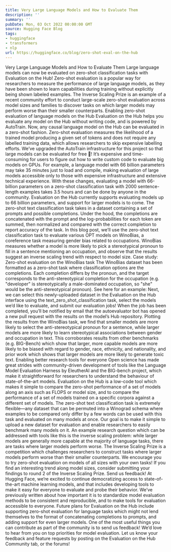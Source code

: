 ```yaml
---
title: Very Large Language Models and How to Evaluate Them
description: ''
summary: ''
pubDate: Mon, 03 Oct 2022 00:00:00 GMT
source: Hugging Face Blog
tags:
- huggingface
- transformers
- nlp
url: https://huggingface.co/blog/zero-shot-eval-on-the-hub
---
```


Very Large Language Models and How to Evaluate Them
Large language models can now be evaluated on zero-shot classification tasks with Evaluation on the Hub!
Zero-shot evaluation is a popular way for researchers to measure the performance of large language models, as they have been shown to learn capabilities during training without explicitly being shown labeled examples. The Inverse Scaling Prize is an example of a recent community effort to conduct large-scale zero-shot evaluation across model sizes and families to discover tasks on which larger models may perform worse than their smaller counterparts.
Enabling zero-shot evaluation of language models on the Hub
Evaluation on the Hub helps you evaluate any model on the Hub without writing code, and is powered by AutoTrain. Now, any causal language model on the Hub can be evaluated in a zero-shot fashion. Zero-shot evaluation measures the likelihood of a trained model producing a given set of tokens and does not require any labelled training data, which allows researchers to skip expensive labelling efforts.
We’ve upgraded the AutoTrain infrastructure for this project so that large models can be evaluated for free 🤯! It’s expensive and time-consuming for users to figure out how to write custom code to evaluate big models on GPUs. For example, a language model with 66 billion parameters may take 35 minutes just to load and compile, making evaluation of large models accessible only to those with expensive infrastructure and extensive technical experience. With these changes, evaluating a model with 66-billion parameters on a zero-shot classification task with 2000 sentence-length examples takes 3.5 hours and can be done by anyone in the community. Evaluation on the Hub currently supports evaluating models up to 66 billion parameters, and support for larger models is to come.
The zero-shot text classification task takes in a dataset containing a set of prompts and possible completions. Under the hood, the completions are concatenated with the prompt and the log-probabilities for each token are summed, then normalized and compared with the correct completion to report accuracy of the task.
In this blog post, we’ll use the zero-shot text classification task to evaluate various OPT models on WinoBias, a coreference task measuring gender bias related to occupations. WinoBias measures whether a model is more likely to pick a stereotypical pronoun to fill in a sentence mentioning an occupation, and observe that the results suggest an inverse scaling trend with respect to model size.
Case study: Zero-shot evaluation on the WinoBias task
The WinoBias dataset has been formatted as a zero-shot task where classification options are the completions. Each completion differs by the pronoun, and the target corresponds to the anti-stereotypical completion for the occupation (e.g. "developer" is stereotypically a male-dominated occupation, so "she" would be the anti-stereotypical pronoun). See here for an example:
Next, we can select this newly-uploaded dataset in the Evaluation on the Hub interface using the text_zero_shot_classification
task, select the models we’d like to evaluate, and submit our evaluation jobs! When the job has been completed, you’ll be notified by email that the autoevaluator bot has opened a new pull request with the results on the model’s Hub repository.
Plotting the results from the WinoBias task, we find that smaller models are more likely to select the anti-stereotypical pronoun for a sentence, while larger models are more likely to learn stereotypical associations between gender and occupation in text. This corroborates results from other benchmarks (e.g. BIG-Bench) which show that larger, more capable models are more likely to be biased with regard to gender, race, ethnicity, and nationality, and prior work which shows that larger models are more likely to generate toxic text.
Enabling better research tools for everyone
Open science has made great strides with community-driven development of tools like the Language Model Evaluation Harness by EleutherAI and the BIG-bench project, which make it straightforward for researchers to understand the behaviour of state-of-the-art models.
Evaluation on the Hub is a low-code tool which makes it simple to compare the zero-shot performance of a set of models along an axis such as FLOPS or model size, and to compare the performance of a set of models trained on a specific corpora against a different set of models. The zero-shot text classification task is extremely flexible—any dataset that can be permuted into a Winograd schema where examples to be compared only differ by a few words can be used with this task and evaluated on many models at once. Our goal is to make it simple to upload a new dataset for evaluation and enable researchers to easily benchmark many models on it.
An example research question which can be addressed with tools like this is the inverse scaling problem: while larger models are generally more capable at the majority of language tasks, there are tasks where larger models perform worse. The Inverse Scaling Prize is a competition which challenges researchers to construct tasks where larger models perform worse than their smaller counterparts. We encourage you to try zero-shot evaluation on models of all sizes with your own tasks! If you find an interesting trend along model sizes, consider submitting your findings to round 2 of the Inverse Scaling Prize.
Send us feedback!
At Hugging Face, we’re excited to continue democratizing access to state-of-the-art machine learning models, and that includes developing tools to make it easy for everyone to evaluate and probe their behavior. We’ve previously written about how important it is to standardize model evaluation methods to be consistent and reproducible, and to make tools for evaluation accessible to everyone. Future plans for Evaluation on the Hub include supporting zero-shot evaluation for language tasks which might not lend themselves to the format of concatenating completions to prompts, and adding support for even larger models.
One of the most useful things you can contribute as part of the community is to send us feedback! We’d love to hear from you on top priorities for model evaluation. Let us know your feedback and feature requests by posting on the Evaluation on the Hub Community tab, or the forums!